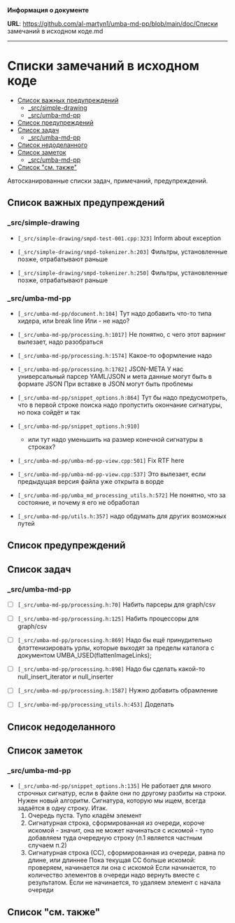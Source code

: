 **Информация о документе**

**URL**: https://github.com/al-martyn1/umba-md-pp/blob/main/doc/Списки замечаний в исходном коде.md

---

# Списки замечаний в исходном коде

- [Список важных предупреждений](#user-content-список-важных-предупреждений)
  - [_src/simple-drawing](#user-content-_srcsimple-drawing)
  - [_src/umba-md-pp](#user-content-_srcumba-md-pp)
- [Список предупреждений](#user-content-список-предупреждений)
- [Список задач](#user-content-список-задач)
  - [_src/umba-md-pp](#user-content-_srcumba-md-pp-1)
- [Список недоделанного](#user-content-список-недоделанного)
- [Список заметок](#user-content-список-заметок)
  - [_src/umba-md-pp](#user-content-_srcumba-md-pp-2)
- [Список "см. также"](#user-content-список-см-также)


Автосканированные списки задач, примечаний, предупреждений.


## Список важных предупреждений


### _src/simple-drawing

- `[_src/simple-drawing/smpd-test-001.cpp:323]`
  Inform about exception

- `[_src/simple-drawing/smpd-tokenizer.h:203]`
  Фильтры, установленные позже, отрабатывают раньше

- `[_src/simple-drawing/smpd-tokenizer.h:250]`
  Фильтры, установленные позже, отрабатывают раньше



### _src/umba-md-pp

- `[_src/umba-md-pp/document.h:104]`
  Тут надо добавить что-то типа хидера, или break line Или - не надо?

- `[_src/umba-md-pp/processing.h:1017]`
  Не понятно, с чего этот варнинг вылезает, надо разобраться

- `[_src/umba-md-pp/processing.h:1574]`
  Какое-то оформление надо

- `[_src/umba-md-pp/processing.h:1782]`
  JSON-META У нас универсальный парсер YAML/JSON и мета данные могут быть в
  формате JSON При вставке в JSON могут быть проблемы

- `[_src/umba-md-pp/snippet_options.h:864]`
  Тут бы надо предусмотреть, что в первой строке поиска надо пропустить окончание
  сигнатуры, но пока сойдёт и так

- `[_src/umba-md-pp/snippet_options.h:910]`
  - или тут надо уменьшить на размер конечной сигнатуры в строках?

- `[_src/umba-md-pp/umba-md-pp-view.cpp:501]`
  Fix RTF here

- `[_src/umba-md-pp/umba-md-pp-view.cpp:537]`
  Это вылезает, если предыдущая версия файла уже открыта в ворде

- `[_src/umba-md-pp/umba_md_processing_utils.h:572]`
  Не понятно, что за состояние, и почему я его не обработал

- `[_src/umba-md-pp/utils.h:357]`
  надо обдумать для других возможных путей




## Список предупреждений



## Список задач


### _src/umba-md-pp

- [ ] `[_src/umba-md-pp/processing.h:70]`
  Набить парсеры для graph/csv

- [ ] `[_src/umba-md-pp/processing.h:125]`
  Набить процессоры для graph/csv

- [ ] `[_src/umba-md-pp/processing.h:869]`
  Надо бы ещё принудительно флэттенизировать урлы, которые выходят за пределы
  каталога с документом UMBA_USED(flattenImageLinks);

- [ ] `[_src/umba-md-pp/processing.h:898]`
  Надо бы сделать какой-то null_insert_iterator и null_inserter

- [ ] `[_src/umba-md-pp/processing.h:1587]`
  Нужно добавить обрамление

- [ ] `[_src/umba-md-pp/processing_utils.h:453]`
  Доделать




## Список недоделанного



## Список заметок


### _src/umba-md-pp

- `[_src/umba-md-pp/snippet_options.h:135]`
  Не работает для много строчных сигнатур, если в файле они
    по другому разбиты на строки.
    Нужен новый алгоритм.
    Сигнатура, которую мы ищем, всегда задаётся в одну строку.
    Итак.
    1) Очередь пуста. Тупо кладём элемент
    2) Сигнатурная строка, сформированная из очереди, короче искомой - значит, она не может начинаться с искомой - тупо добавляем туда очередную строку (п.1 является частным случаем п.2)
    3) Сигнатурная строка (СС), сформированная из очереди, равна по длине, или длиннее
    Пока текущая СС больше искомой:
    проверяем, начинается ли она с искомой
    Если начинается, то количество элементов в очереди надо вернуть вместе с результатом.
    Если не начинается, то удаляем элемент с начала очереди




## Список "см. также"




